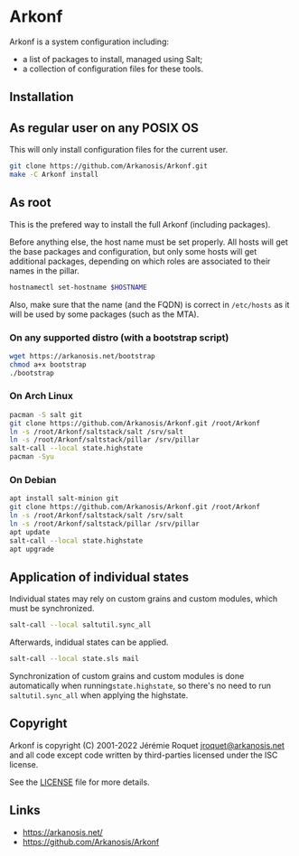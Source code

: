 # Arkonf

Arkonf is a system configuration including:
* a list of packages to install, managed using Salt;
* a collection of configuration files for these tools.

## Installation

## As regular user on any POSIX OS

This will only install configuration files for the current user.

```sh
git clone https://github.com/Arkanosis/Arkonf.git
make -C Arkonf install
```

## As root

This is the prefered way to install the full Arkonf (including packages).

Before anything else, the host name must be set properly. All hosts will get
the base packages and configuration, but only some hosts will get additional
packages, depending on which roles are associated to their names in the pillar.

```sh
hostnamectl set-hostname $HOSTNAME
```

Also, make sure that the name (and the FQDN) is correct in `/etc/hosts` as it
will be used by some packages (such as the MTA).

### On any supported distro (with a bootstrap script)

```sh
wget https://arkanosis.net/bootstrap
chmod a+x bootstrap
./bootstrap
```

### On Arch Linux

```sh
pacman -S salt git
git clone https://github.com/Arkanosis/Arkonf.git /root/Arkonf
ln -s /root/Arkonf/saltstack/salt /srv/salt
ln -s /root/Arkonf/saltstack/pillar /srv/pillar
salt-call --local state.highstate
pacman -Syu
```

### On Debian

```sh
apt install salt-minion git
git clone https://github.com/Arkanosis/Arkonf.git /root/Arkonf
ln -s /root/Arkonf/saltstack/salt /srv/salt
ln -s /root/Arkonf/saltstack/pillar /srv/pillar
apt update
salt-call --local state.highstate
apt upgrade
```

## Application of individual states

Individual states may rely on custom grains and custom modules, which
must be synchronized.

```sh
salt-call --local saltutil.sync_all
```

Afterwards, indidual states can be applied.

```sh
salt-call --local state.sls mail
```

Synchronization of custom grains and custom modules is done automatically when
running`state.highstate`, so there's no need to run `saltutil.sync_all` when
applying the highstate.

## Copyright

Arkonf is copyright (C) 2001-2022 Jérémie Roquet <jroquet@arkanosis.net> and
all code except code written by third-parties licensed under the ISC license.

See the [LICENSE](/LICENSE) file for more details.

## Links

* https://arkanosis.net/
* https://github.com/Arkanosis/Arkonf
